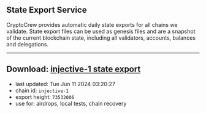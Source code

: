 ## State Export Service
CryptoCrew provides automatic daily state exports for all chains we validate. State export files can be used as genesis files and are a snapshot of the current blockchain state, including all validators, accounts, balances and delegations.

---
**Download: [injective-1 state export](https://dl-eu2.ccvalidators.com/SERVICE/injective/injective-1_export_73532006.json)**
---

- last updated: Tue Jun 11 2024 03:20:27
- chain id: `injective-1`
- export height: `73532006`
- use for: airdrops, local tests, chain recovery
